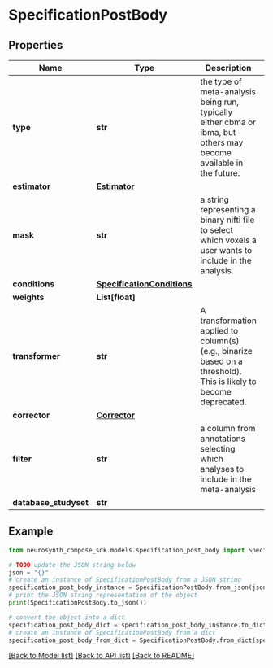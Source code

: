 # SpecificationPostBody


## Properties

Name | Type | Description | Notes
------------ | ------------- | ------------- | -------------
**type** | **str** | the type of meta-analysis being run, typically either cbma or ibma, but others may become available in the future. | [optional] 
**estimator** | [**Estimator**](Estimator.md) |  | [optional] 
**mask** | **str** | a string representing a binary nifti file to select which voxels a user wants to include in the analysis. | [optional] 
**conditions** | [**SpecificationConditions**](SpecificationConditions.md) |  | [optional] 
**weights** | **List[float]** |  | [optional] 
**transformer** | **str** | A transformation applied to column(s) (e.g., binarize based on a threshold). This is likely to become deprecated. | [optional] 
**corrector** | [**Corrector**](Corrector.md) |  | [optional] 
**filter** | **str** | a column from annotations selecting which analyses to include in the meta-analysis | [optional] 
**database_studyset** | **str** |  | [optional] 

## Example

```python
from neurosynth_compose_sdk.models.specification_post_body import SpecificationPostBody

# TODO update the JSON string below
json = "{}"
# create an instance of SpecificationPostBody from a JSON string
specification_post_body_instance = SpecificationPostBody.from_json(json)
# print the JSON string representation of the object
print(SpecificationPostBody.to_json())

# convert the object into a dict
specification_post_body_dict = specification_post_body_instance.to_dict()
# create an instance of SpecificationPostBody from a dict
specification_post_body_from_dict = SpecificationPostBody.from_dict(specification_post_body_dict)
```
[[Back to Model list]](../README.md#documentation-for-models) [[Back to API list]](../README.md#documentation-for-api-endpoints) [[Back to README]](../README.md)


